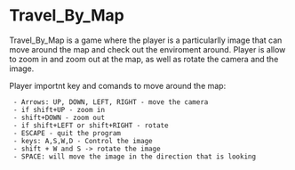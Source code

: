 # Travel_By_Map

Travel_By_Map is a game where the player is a particularlly image that can move around the map and check out the enviroment around.
Player is allow to zoom in and zoom out at the map, as well as rotate the camera and the image. 

Player importnt key and comands to move around the map:

	 - Arrows: UP, DOWN, LEFT, RIGHT - move the camera
	 - if shift+UP - zoom in
	 - shift+DOWN - zoom out
	 - if shift+LEFT or shift+RIGHT - rotate
	 - ESCAPE - quit the program
	 - keys: A,S,W,D - Control the image
	 - shift + W and S -> rotate the image
	 - SPACE: will move the image in the direction that is looking
	 
